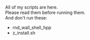 All of my scripts are here.  
Please read them before running them.  
And don't run these:
- rnd_wall_shell_hpp
- z_install.sh
